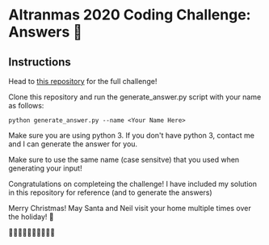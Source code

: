 # Altranmas 2020 Coding Challenge: Answers 🎅

## Instructions
Head to [this repository](https://github.com/rej696/altranmas2020-challenge) for the full challenge!

Clone this repository and run the generate_answer.py script with your name as follows:

```
python generate_answer.py --name <Your Name Here>
```

Make sure you are using python 3. If you don't have python 3, contact me and I can generate the answer for you.

Make sure to use the same name \(case sensitve\) that you used when generating your input!

Congratulations on completeing the challenge! I have included my solution in this repository for reference (and to generate the answers)

Merry Christmas! May Santa and Neil visit your home multiple times over the holiday! 🎅

🎄🎄🎄🎄🎄🎄🎄🎄🎄🎄
